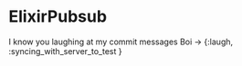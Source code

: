 # ElixirPubsub
I know you laughing at my commit messages Boi ->
  {:laugh, :syncing_with_server_to_test }
